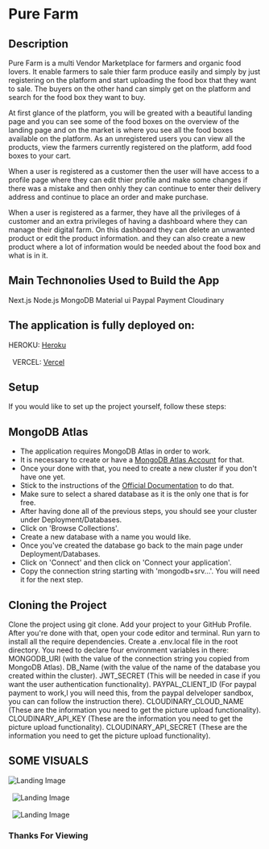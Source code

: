 # Pure Farm

## Description
Pure Farm is a multi Vendor Marketplace for farmers and organic food lovers. It enable farmers to sale thier farm produce easily and simply by just registering on the platform and start uploading the food box that they want to sale. The buyers on the other hand can simply get on the platform and search for the food box they want to buy.

At first glance of the platform, you will be greated with a beautiful landing page and you can see some of the food boxes on the overview of the landing page and on the market is where you see all the food boxes available on the platform. As an unregistered users you can view all the products, view the farmers currently registered on the platform, add food boxes to your cart.

When a user is registered as a customer then the user will have access to a profile page where they can edit thier profile and make some changes if there was a mistake and then onhly they can continue to enter their delivery address and continue to place an order and make purchase.

When a user is registered as a farmer, they have all the privileges of á customer and an extra privileges of having a dashboard where they can manage their digital farm. On this dashboard they can delete an unwanted product or edit the product information. and they can also create a new product where a lot of information would be needed about the food box and what is in it.

## Main Technonolies Used to Build the App
Next.js
Node.js
MongoDB
Material ui
Paypal Payment
Cloudinary

## The application is fully deployed on:
HEROKU:  [Heroku](https://pure-farm.herokuapp.com/)
\
&nbsp;
\
&nbsp;
VERCEL: [Vercel](https://pure-farm-mongoose-stable.vercel.app/)



## Setup
If you would like to set up the project yourself, follow these steps:

## MongoDB Atlas
- The application requires MongoDB Atlas in order to work.
- It is necessary to create or have a [MongoDB Atlas Account](https://account.mongodb.com/account/login) for that.
- Once your done with that, you need to create a new cluster if you don't have one yet.
- Stick to the instructions of the [Official Documentation](https://docs.atlas.mongodb.com/tutorial/create-new-cluster/) to do that.
- Make sure to select a shared database as it is the only one that is for free.
- After having done all of the previous steps, you should see your cluster under Deployment/Databases.
- Click on 'Browse Collections'.
- Create a new database with a name you would like.
- Once you've created the database go back to the main page under Deployment/Databases.
- Click on 'Connect' and then click on 'Connect your application'.
- Copy the connection string starting with 'mongodb+srv...'. You will need it for the next step.

## Cloning the Project
Clone the project using git clone.
Add your project to your GitHub Profile.
After you're done with that, open your code editor and terminal.
Run yarn to install all the require dependencies.
Create a .env.local file in the root directory.
You need to declare four environment variables in there:
MONGODB_URI (with the value of the connection string you copied from MongoDB Atlas).
DB_Name (with the value of the name of the database you created within the cluster).
JWT_SECRET (This will be needed in case if you want the user authentication functionality).
PAYPAL_CLIENT_ID (For paypal payment to work,l you will need this, from the paypal delveloper sandbox, you can can follow the instruction there).
CLOUDINARY_CLOUD_NAME (These are the information you need to get the picture upload functionality).
CLOUDINARY_API_KEY (These are the information you need to get the picture upload functionality).
CLOUDINARY_API_SECRET (These are the information you need to get the picture upload functionality).

## SOME VISUALS
![Landing Image](https://i.imgur.com/AgCsF2k.png) 
\
&nbsp;
\
&nbsp;
![Landing Image](https://i.imgur.com/62NYybP.png) 
\
&nbsp;
\
&nbsp;
![Landing Image](https://i.imgur.com/mIXcBNX.png) 

### Thanks For Viewing

